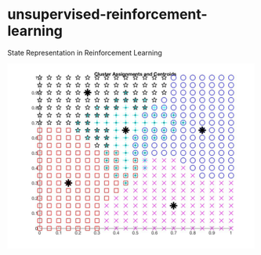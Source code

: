 # unsupervised-reinforcement-learning
State Representation in Reinforcement Learning

![Screenshot](figures/kmeans_5_state_reward_scaled.jpg)
